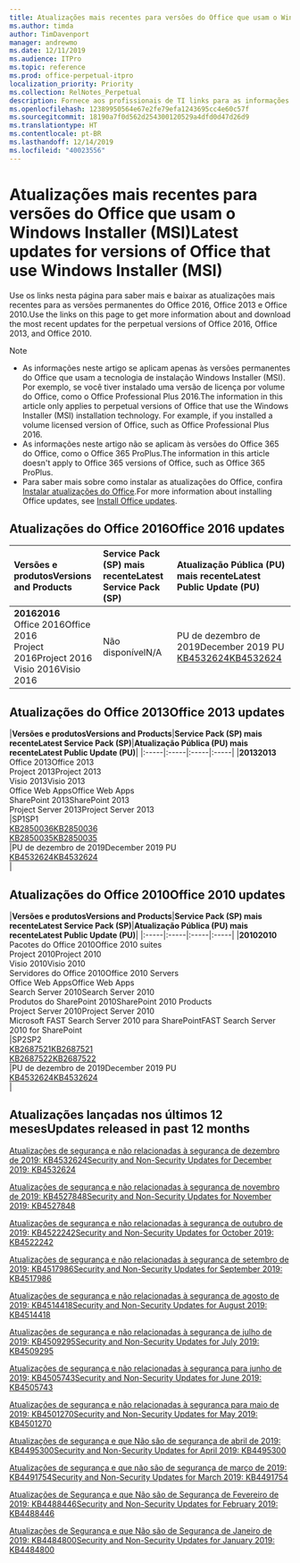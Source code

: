 ```yaml
---
title: Atualizações mais recentes para versões do Office que usam o Windows Installer (MSI)
ms.author: timda
author: TimDavenport
manager: andrewmo
ms.date: 12/11/2019
ms.audience: ITPro
ms.topic: reference
ms.prod: office-perpetual-itpro
localization_priority: Priority
ms.collection: RelNotes_Perpetual
description: Fornece aos profissionais de TI links para as informações de atualização mais recentes para as versões permanentes do Office 2016, Office 2013 e Office 2010
ms.openlocfilehash: 12389950564e67e2fe79efa1243695cc4e60c57f
ms.sourcegitcommit: 18190a7f0d562d254300120529a4dfd0d47d26d9
ms.translationtype: HT
ms.contentlocale: pt-BR
ms.lasthandoff: 12/14/2019
ms.locfileid: "40023556"
---
```

# <a name="latest-updates-for-versions-of-office-that-use-windows-installer-msi"></a><span data-ttu-id="46000-103">Atualizações mais recentes para versões do Office que usam o Windows Installer (MSI)</span><span class="sxs-lookup"><span data-stu-id="46000-103">Latest updates for versions of Office that use Windows Installer (MSI)</span></span>

<span data-ttu-id="46000-104">Use os links nesta página para saber mais e baixar as atualizações mais recentes para as versões permanentes do Office 2016, Office 2013 e Office 2010.</span><span class="sxs-lookup"><span data-stu-id="46000-104">Use the links on this page to get more information about and download the most recent updates for the perpetual versions of Office 2016, Office 2013, and Office 2010.</span></span>
  
 
> [!NOTE]
> - <span data-ttu-id="46000-p101">As informações neste artigo se aplicam apenas às versões permanentes do Office que usam a tecnologia de instalação Windows Installer (MSI). Por exemplo, se você tiver instalado uma versão de licença por volume do Office, como o Office Professional Plus 2016.</span><span class="sxs-lookup"><span data-stu-id="46000-p101">The information in this article only applies to perpetual versions of Office that use the Windows Installer (MSI) installation technology. For example, if you installed a volume licensed version of Office, such as Office Professional Plus 2016.</span></span>
> - <span data-ttu-id="46000-107">As informações neste artigo não se aplicam às versões do Office 365 do Office, como o Office 365 ProPlus.</span><span class="sxs-lookup"><span data-stu-id="46000-107">The information in this article doesn't apply to Office 365 versions of Office, such as Office 365 ProPlus.</span></span>
> - <span data-ttu-id="46000-108">Para saber mais sobre como instalar as atualizações do Office, confira [Instalar atualizações do Office](https://support.office.com/article/2ab296f3-7f03-43a2-8e50-46de917611c5).</span><span class="sxs-lookup"><span data-stu-id="46000-108">For more information about installing Office updates, see [Install Office updates](https://support.office.com/article/2ab296f3-7f03-43a2-8e50-46de917611c5).</span></span> 


## <a name="office-2016-updates"></a><span data-ttu-id="46000-109">Atualizações do Office 2016</span><span class="sxs-lookup"><span data-stu-id="46000-109">Office 2016 updates</span></span>

|<span data-ttu-id="46000-110">**Versões e produtos**</span><span class="sxs-lookup"><span data-stu-id="46000-110">**Versions and Products**</span></span>|<span data-ttu-id="46000-111">**Service Pack (SP) mais recente**</span><span class="sxs-lookup"><span data-stu-id="46000-111">**Latest Service Pack (SP)**</span></span>|<span data-ttu-id="46000-112">**Atualização Pública (PU) mais recente**</span><span class="sxs-lookup"><span data-stu-id="46000-112">**Latest Public Update (PU)**</span></span>|
|:-----|:-----|:-----|
|<span data-ttu-id="46000-113">**2016**</span><span class="sxs-lookup"><span data-stu-id="46000-113">**2016**</span></span> <br/> <span data-ttu-id="46000-114">Office 2016</span><span class="sxs-lookup"><span data-stu-id="46000-114">Office 2016</span></span>  <br/> <span data-ttu-id="46000-115">Project 2016</span><span class="sxs-lookup"><span data-stu-id="46000-115">Project 2016</span></span>  <br/> <span data-ttu-id="46000-116">Visio 2016</span><span class="sxs-lookup"><span data-stu-id="46000-116">Visio 2016</span></span>  <br/> |<span data-ttu-id="46000-117">Não disponível</span><span class="sxs-lookup"><span data-stu-id="46000-117">N/A</span></span>  <br/> |<span data-ttu-id="46000-118">PU de dezembro de 2019</span><span class="sxs-lookup"><span data-stu-id="46000-118">December 2019 PU</span></span>  <br/> [<span data-ttu-id="46000-119">KB4532624</span><span class="sxs-lookup"><span data-stu-id="46000-119">KB4532624</span></span>](https://support.microsoft.com/help/4532624 ) <br/> |
   
## <a name="office-2013-updates"></a><span data-ttu-id="46000-120">Atualizações do Office 2013</span><span class="sxs-lookup"><span data-stu-id="46000-120">Office 2013 updates</span></span>

|<span data-ttu-id="46000-121">**Versões e produtos**</span><span class="sxs-lookup"><span data-stu-id="46000-121">**Versions and Products**</span></span>|<span data-ttu-id="46000-122">**Service Pack (SP) mais recente**</span><span class="sxs-lookup"><span data-stu-id="46000-122">**Latest Service Pack (SP)**</span></span>|<span data-ttu-id="46000-123">**Atualização Pública (PU) mais recente**</span><span class="sxs-lookup"><span data-stu-id="46000-123">**Latest Public Update (PU)**</span></span>|
|:-----|:-----|:-----|:-----|
|<span data-ttu-id="46000-124">**2013**</span><span class="sxs-lookup"><span data-stu-id="46000-124">**2013**</span></span> <br/> <span data-ttu-id="46000-125">Office 2013</span><span class="sxs-lookup"><span data-stu-id="46000-125">Office 2013</span></span>  <br/> <span data-ttu-id="46000-126">Project 2013</span><span class="sxs-lookup"><span data-stu-id="46000-126">Project 2013</span></span>  <br/> <span data-ttu-id="46000-127">Visio 2013</span><span class="sxs-lookup"><span data-stu-id="46000-127">Visio 2013</span></span>  <br/> <span data-ttu-id="46000-128">Office Web Apps</span><span class="sxs-lookup"><span data-stu-id="46000-128">Office Web Apps</span></span>  <br/> <span data-ttu-id="46000-129">SharePoint 2013</span><span class="sxs-lookup"><span data-stu-id="46000-129">SharePoint 2013</span></span>  <br/> <span data-ttu-id="46000-130">Project Server 2013</span><span class="sxs-lookup"><span data-stu-id="46000-130">Project Server 2013</span></span>  <br/> |<span data-ttu-id="46000-131">SP1</span><span class="sxs-lookup"><span data-stu-id="46000-131">SP1</span></span> <br/> [<span data-ttu-id="46000-132">KB2850036</span><span class="sxs-lookup"><span data-stu-id="46000-132">KB2850036</span></span>](https://support.microsoft.com/kb/2850036) <br/>[<span data-ttu-id="46000-133">KB2850035</span><span class="sxs-lookup"><span data-stu-id="46000-133">KB2850035</span></span>](https://support.microsoft.com/kb/2850035) <br/> |<span data-ttu-id="46000-134">PU de dezembro de 2019</span><span class="sxs-lookup"><span data-stu-id="46000-134">December 2019 PU</span></span>  <br/> [<span data-ttu-id="46000-135">KB4532624</span><span class="sxs-lookup"><span data-stu-id="46000-135">KB4532624</span></span>](https://support.microsoft.com/help/4532624  ) <br/> |
   
## <a name="office-2010-updates"></a><span data-ttu-id="46000-136">Atualizações do Office 2010</span><span class="sxs-lookup"><span data-stu-id="46000-136">Office 2010 updates</span></span>

|<span data-ttu-id="46000-137">**Versões e produtos**</span><span class="sxs-lookup"><span data-stu-id="46000-137">**Versions and Products**</span></span>|<span data-ttu-id="46000-138">**Service Pack (SP) mais recente**</span><span class="sxs-lookup"><span data-stu-id="46000-138">**Latest Service Pack (SP)**</span></span>|<span data-ttu-id="46000-139">**Atualização Pública (PU) mais recente**</span><span class="sxs-lookup"><span data-stu-id="46000-139">**Latest Public Update (PU)**</span></span>|
|:-----|:-----|:-----|:-----|
|<span data-ttu-id="46000-140">**2010**</span><span class="sxs-lookup"><span data-stu-id="46000-140">**2010**</span></span> <br/> <span data-ttu-id="46000-141">Pacotes do Office 2010</span><span class="sxs-lookup"><span data-stu-id="46000-141">Office 2010 suites</span></span>  <br/> <span data-ttu-id="46000-142">Project 2010</span><span class="sxs-lookup"><span data-stu-id="46000-142">Project 2010</span></span>  <br/> <span data-ttu-id="46000-143">Visio 2010</span><span class="sxs-lookup"><span data-stu-id="46000-143">Visio 2010</span></span>  <br/> <span data-ttu-id="46000-144">Servidores do Office 2010</span><span class="sxs-lookup"><span data-stu-id="46000-144">Office 2010 Servers</span></span>  <br/> <span data-ttu-id="46000-145">Office Web Apps</span><span class="sxs-lookup"><span data-stu-id="46000-145">Office Web Apps</span></span>  <br/> <span data-ttu-id="46000-146">Search Server 2010</span><span class="sxs-lookup"><span data-stu-id="46000-146">Search Server 2010</span></span>  <br/> <span data-ttu-id="46000-147">Produtos do SharePoint 2010</span><span class="sxs-lookup"><span data-stu-id="46000-147">SharePoint 2010 Products</span></span>  <br/> <span data-ttu-id="46000-148">Project Server 2010</span><span class="sxs-lookup"><span data-stu-id="46000-148">Project Server 2010</span></span>  <br/> <span data-ttu-id="46000-149">Microsoft FAST Search Server 2010 para SharePoint</span><span class="sxs-lookup"><span data-stu-id="46000-149">FAST Search Server 2010 for SharePoint</span></span>  <br/> |<span data-ttu-id="46000-150">SP2</span><span class="sxs-lookup"><span data-stu-id="46000-150">SP2</span></span> <br/>[<span data-ttu-id="46000-151">KB2687521</span><span class="sxs-lookup"><span data-stu-id="46000-151">KB2687521</span></span>](https://support.microsoft.com/kb/2687521) <br/> [<span data-ttu-id="46000-152">KB2687522</span><span class="sxs-lookup"><span data-stu-id="46000-152">KB2687522</span></span>](https://support.microsoft.com/kb/2687522) <br/> |<span data-ttu-id="46000-153">PU de dezembro de 2019</span><span class="sxs-lookup"><span data-stu-id="46000-153">December 2019 PU</span></span>  <br/> [<span data-ttu-id="46000-154">KB4532624</span><span class="sxs-lookup"><span data-stu-id="46000-154">KB4532624</span></span>](https://support.microsoft.com/help/4532624  ) <br/>|
   

   
## <a name="updates-released-in-past-12-months"></a><span data-ttu-id="46000-155">Atualizações lançadas nos últimos 12 meses</span><span class="sxs-lookup"><span data-stu-id="46000-155">Updates released in past 12 months</span></span>

[<span data-ttu-id="46000-156">Atualizações de segurança e não relacionadas à segurança de dezembro de 2019: KB4532624</span><span class="sxs-lookup"><span data-stu-id="46000-156">Security and Non-Security Updates for December 2019: KB4532624</span></span>](https://support.microsoft.com/help/4532624)

[<span data-ttu-id="46000-157">Atualizações de segurança e não relacionadas à segurança de novembro de 2019: KB4527848</span><span class="sxs-lookup"><span data-stu-id="46000-157">Security and Non-Security Updates for November 2019: KB4527848</span></span>](https://support.microsoft.com/help/4527848)

[<span data-ttu-id="46000-158">Atualizações de segurança e não relacionadas à segurança de outubro de 2019: KB4522242</span><span class="sxs-lookup"><span data-stu-id="46000-158">Security and Non-Security Updates for October 2019: KB4522242</span></span>](https://support.microsoft.com/help/4522242)

[<span data-ttu-id="46000-159">Atualizações de segurança e não relacionadas à segurança de setembro de 2019: KB4517986</span><span class="sxs-lookup"><span data-stu-id="46000-159">Security and Non-Security Updates for September 2019: KB4517986</span></span>](https://support.microsoft.com/help/4517986 )

[<span data-ttu-id="46000-160">Atualizações de segurança e não relacionadas à segurança de agosto de 2019: KB4514418</span><span class="sxs-lookup"><span data-stu-id="46000-160">Security and Non-Security Updates for August 2019: KB4514418</span></span>](https://support.microsoft.com/help/4514418)

[<span data-ttu-id="46000-161">Atualizações de segurança e não relacionadas à segurança de julho de 2019: KB4509295</span><span class="sxs-lookup"><span data-stu-id="46000-161">Security and Non-Security Updates for July 2019: KB4509295</span></span>](https://support.microsoft.com/help/4509295)

[<span data-ttu-id="46000-162">Atualizações de segurança e não relacionadas à segurança para junho de 2019: KB4505743</span><span class="sxs-lookup"><span data-stu-id="46000-162">Security and Non-Security Updates for June 2019: KB4505743</span></span>](https://support.microsoft.com/help/4505743)

[<span data-ttu-id="46000-163">Atualizações de segurança e não relacionadas à segurança para maio de 2019: KB4501270</span><span class="sxs-lookup"><span data-stu-id="46000-163">Security and Non-Security Updates for May 2019: KB4501270 </span></span>](https://support.microsoft.com/help/4501270)

[<span data-ttu-id="46000-164">Atualizações de segurança e que Não são de segurança de abril de 2019: KB4495300</span><span class="sxs-lookup"><span data-stu-id="46000-164">Security and Non-Security Updates for April 2019: KB4495300</span></span>](https://support.microsoft.com/help/4495300)

[<span data-ttu-id="46000-165">Atualizações de segurança e que não são de segurança de março de 2019: KB4491754</span><span class="sxs-lookup"><span data-stu-id="46000-165">Security and Non-Security Updates for March 2019: KB4491754</span></span>](https://support.microsoft.com/help/4491754) 

[<span data-ttu-id="46000-166">Atualizações de Segurança e que Não são de Segurança de Fevereiro de 2019: KB4488446</span><span class="sxs-lookup"><span data-stu-id="46000-166">Security and Non-Security Updates for February 2019: KB4488446</span></span>](https://support.microsoft.com/help/4488446)

[<span data-ttu-id="46000-167">Atualizações de Segurança e que Não são de Segurança de Janeiro de 2019: KB4484800</span><span class="sxs-lookup"><span data-stu-id="46000-167">Security and Non-Security Updates for January 2019: KB4484800</span></span>](https://support.microsoft.com/help/4484800)







 

   

   

  


  
 
  
 
  

  
   
  
